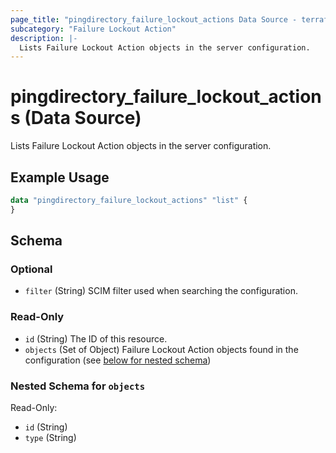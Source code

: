 ```yaml
---
page_title: "pingdirectory_failure_lockout_actions Data Source - terraform-provider-pingdirectory"
subcategory: "Failure Lockout Action"
description: |-
  Lists Failure Lockout Action objects in the server configuration.
---
```


# pingdirectory_failure_lockout_actions (Data Source)

Lists Failure Lockout Action objects in the server configuration.

## Example Usage

```terraform
data "pingdirectory_failure_lockout_actions" "list" {
}
```

<!-- schema generated by tfplugindocs -->
## Schema

### Optional

- `filter` (String) SCIM filter used when searching the configuration.

### Read-Only

- `id` (String) The ID of this resource.
- `objects` (Set of Object) Failure Lockout Action objects found in the configuration (see [below for nested schema](#nestedatt--objects))

<a id="nestedatt--objects"></a>
### Nested Schema for `objects`

Read-Only:

- `id` (String)
- `type` (String)

